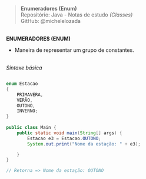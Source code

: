 > **Enumeradores (Enum)**     
> Repositório: Java - Notas de estudo *(Classes)*    
> GitHub: @michelelozada
&nbsp;
     
&nbsp;  
**ENUMERADORES (ENUM)**
- Maneira de representar um grupo de constantes.   
&nbsp; 

*Sintaxe básica*
```java

enum Estacao
{
    PRIMAVERA, 
    VERÃO, 
    OUTONO, 
    INVERNO;
}
  
public class Main {
    public static void main(String[] args) {
        Estacao e3 = Estacao.OUTONO;
        System.out.print("Nome da estação: " + e3);

    }
}

// Retorna => Nome da estação: OUTONO
```